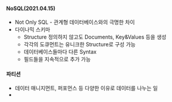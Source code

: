 #### NoSQL(2021.04.15)

- Not Only SQL - 관계형 데이터베이스와의 극명한 차이
- 다이나믹 스키마
  - Structure 정의하지 않고도 Documents, Key&Values 등을 생성
  - 각각의 도큐먼트는 유니크한 Structure로 구성 가능
  - 데이터베이스들마다 다른 Syntax
  - 필드들을 지속적으로 추가 가능 

#### 파티션

- 데이터 매니지먼트, 퍼포먼스 등 다양한 이유로 데이터를 나누는 일
- 